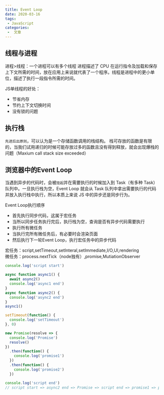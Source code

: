 ```yaml
---
title: Event Loop
date: 2020-03-16
tags:
 - JavaScript
categories:
 -  文章
---
```


## 线程与进程

进程>线程：一个进程可以有多个线程
进程描述了 CPU 在运行指令及加载和保存上下文所需的时间，放在应用上来说就代表了一个程序。线程是进程中的更小单位，描述了执行一段指令所需的时间。

JS单线程的好处：

- 节省内存
- 节约上下文切换时间
- 没有锁的问题

## 执行栈

`先进后出原则`，可以认为是一个存储函数调用的栈结构。
栈可存放的函数是有限的，当我们试用递归的时候可能存放过多的函数且没有得到释放，就会出现爆栈的问题（Maxium call stack size exceeded）

## 浏览器中的Event Loop

当遇到异步的代码时，会被`挂起`并在需要执行的时候加入到 Task（有多种 Task） 队列中。一旦执行栈为空，Event Loop 就会从 Task 队列中拿出需要执行的代码并放入执行栈中执行，所以本质上来说 JS 中的异步还是同步行为。

Event Loop执行顺序

- 首先执行同步代码，这属于宏任务
- 当所以同步任务执行完后，执行栈为空，查询是否有异步代码需要执行
- 执行所有微任务
- 当执行完所有微任务后，有必要时会渲染页面
- 然后执行下一轮Event Loop，执行宏任务中的异步代码

宏任务：script,setTimeout,setInteral,setImmediate,I/O,UI,rendering  
微任务：process.nextTick（node独有）,promise,MutiationObserver

```js
console.log('script start')

async function async1() {
  await async2()
  console.log('async1 end')
}
async function async2() {
  console.log('async2 end')
}
async1()

setTimeout(function() {
  console.log('setTimeout')
}, 0)

new Promise(resolve => {
  console.log('Promise')
  resolve()
})
  .then(function() {
    console.log('promise1')
  })
  .then(function() {
    console.log('promise2')
  })

console.log('script end')
// script start => async2 end => Promise => script end => promise1 => promise2 => async1 end => setTimeout
```

